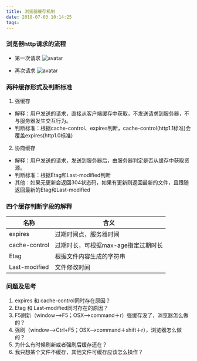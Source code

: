 ```yaml
---
title: 浏览器缓存机制
date: 2018-07-03 10:14:25
tags:
---
```


### 浏览器http请求的流程
* 第一次请求
![avatar](/images/cache1.png)

* 再次请求
![avatar](/images/cache2.png)

### 两种缓存形式及判断标准
1. 强缓存
  * 解释：用户发送的请求，直接从客户端缓存中获取，不发送请求到服务器，不与服务器发生交互行为。
  * 判断标准：根据cache-control、expires判断，cache-control(http1.1标准)会覆盖expires(http1.0标准)
2. 协商缓存
  * 解释：用户发送的请求，发送到服务器后，由服务器判定是否从缓存中获取资源。
  * 判断标准：根据Etag和Last-modified判断
  * 其他：如果无更新会返回304状态码，如果有更新则返回最新的文件，且跟随返回最新的Etag和Last-modified

### 四个缓存判断字段的解释
|名称|含义|
| - | - |
|expires|过期时间点，服务器时间|
|cache-control|过期时长，可根据max-age指定过期时长|
|Etag|根据文件内容生成的字符串|
|Last-modified|文件修改时间|

### 问题及思考
1. expires 和 cache-control同时存在原因？
2. Etag 和 Last-modified同时存在的原因？
3. F5刷新（window-->F5；OSX-->command＋r）强缓存没了，浏览器怎么做的？
4. 强刷（window-->Ctrl+F5；OSX-->command＋shift＋r），浏览器怎么做的？
5. 为什么有时候刷新或者强刷后缓存还在？
6. 我只想某个文件不缓存，其他文件可缓存应该怎么操作？